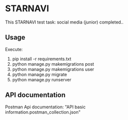 # STARNAVI
This STARNAVI test task: social media (junior) completed..
## Usage
Execute:
1. pip install -r requirements.txt
2. python manage.py makemigrations post
3. python manage.py makemigrations user
4. python manage.py migrate
5. python manage.py runserver
## API documentation
Postman Api documentation: "API basic information.postman_collection.json"
